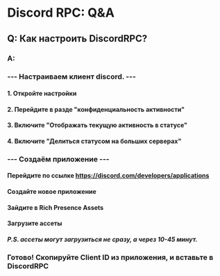 # Discord RPC: Q&A
## Q: Как настроить DiscordRPC?
### A:
### --- Настраиваем клиент discord. ---
#### 1. Откройте настройки
#### 2. Перейдите в разде "конфиденциальность активности"
#### 3. Включите "Отображать текущую активность в статусе"
#### 4. Включите "Делиться статусом на больших серверах"
### --- Создаём приложение ---
#### Перейдите по ссылке https://discord.com/developers/applications
#### Создайте новое приложение
#### Зайдите в Rich Presence Assets
#### Загрузите ассеты
##### P.S. ассеты могут загрузиться не сразу, а через 10-45 минут.
### Готово! Скопируйте Client ID из приложения, и вставьте в DiscordRPC